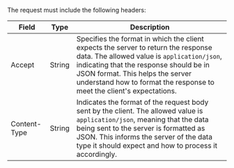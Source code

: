 The request must include the following headers:

| Field          | Type   | Description                                   |
| -------------- | ------ | --------------------------------------------- |
| Accept         | String | Specifies the format in which the client expects the server to return the response data. The allowed value is `application/json`, indicating that the response should be in JSON format. This helps the server understand how to format the response to meet the client's expectations. |
| Content-Type   | String | Indicates the format of the request body sent by the client. The allowed value is `application/json`, meaning that the data being sent to the server is formatted as JSON. This informs the server of the data type it should expect and how to process it accordingly. |
